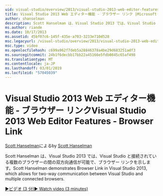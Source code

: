 ```yaml
---
uid: visual-studio/overview/2013/visual-studio-2013-web-editor-features-browser-link
title: Visual Studio 2013 Web エディター機能 - ブラウザー リンク |Microsoft Docs
author: shanselman
description: Scott Hanselman は、Visual Studio 2013 では、Visual Studio と接続されている複数のブラウザーの間の双方向通信が可能で、ブラウザー リンクを示します.
ms.author: riande
ms.date: 10/17/2013
ms.assetid: 45bf07c6-145f-435e-a703-3233e710d528
msc.legacyurl: /visual-studio/overview/2013/visual-studio-2013-web-editor-features-browser-link
msc.type: video
ms.openlocfilehash: c699a962f7deb5a28846378a4be29d683251adf3
ms.sourcegitcommit: 24b1f6decbb17bb22a45166e5fdb0845c65af498
ms.translationtype: MT
ms.contentlocale: ja-JP
ms.lasthandoff: 03/01/2019
ms.locfileid: "57045039"
---
```

<a name="visual-studio-2013-web-editor-features---browser-link"></a><span data-ttu-id="da87e-103">Visual Studio 2013 Web エディター機能 - ブラウザー リンク</span><span class="sxs-lookup"><span data-stu-id="da87e-103">Visual Studio 2013 Web Editor Features - Browser Link</span></span>
====================
<span data-ttu-id="da87e-104">[Scott Hanselman](https://github.com/shanselman)による</span><span class="sxs-lookup"><span data-stu-id="da87e-104">by [Scott Hanselman](https://github.com/shanselman)</span></span>

<span data-ttu-id="da87e-105">Scott Hanselman は、Visual Studio 2013 では、Visual Studio と接続されている複数のブラウザーの間の双方向通信が可能で、ブラウザー リンクを示します。</span><span class="sxs-lookup"><span data-stu-id="da87e-105">Scott Hanselman demonstrates Browser Link in Visual Studio 2013, which allows for two-way communication between Visual Studio and multiple connected browsers.</span></span>

[<span data-ttu-id="da87e-106">&#9654;ビデオ (3 分)</span><span class="sxs-lookup"><span data-stu-id="da87e-106">&#9654; Watch video (3 minutes)</span></span>](https://channel9.msdn.com/Blogs/ASP-NET-Site-Videos/visual-studio-2013-web-editor-features-browser-link)
